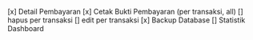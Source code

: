 [x] Detail Pembayaran
[x] Cetak Bukti Pembayaran (per transaksi, all)
[] hapus per transaksi
[] edit per transaksi
[x] Backup Database
[] Statistik Dashboard

